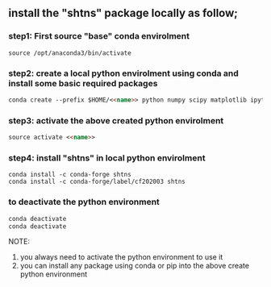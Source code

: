 ## install the "shtns" package locally as follow;

### step1: First source "base" conda envirolment
```maekdown
source /opt/anaconda3/bin/activate
```

### step2: create a local python envirolment using conda and install some basic required packages
```markdown
conda create --prefix $HOME/<<name>> python numpy scipy matplotlib ipython
```

### step3: activate the above created python envirolment
```markdown
source activate <<name>>
```

### step4: install "shtns" in local python envirolment
```maekdown
conda install -c conda-forge shtns
conda install -c conda-forge/label/cf202003 shtns
```

### to deactivate the python environment
```markdown
conda deactivate
conda deactivate
```

NOTE:
1. you always need to activate the python environment to use it
2. you can install any package using conda or pip into the above create python environment 
